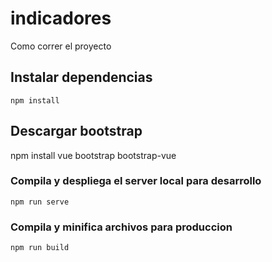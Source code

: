 # indicadores

Como correr el proyecto

## Instalar dependencias
```
npm install
```
## Descargar bootstrap 

npm install vue bootstrap bootstrap-vue

### Compila y despliega el server local para desarrollo
```
npm run serve
```

### Compila y minifica archivos para produccion
```
npm run build
```

